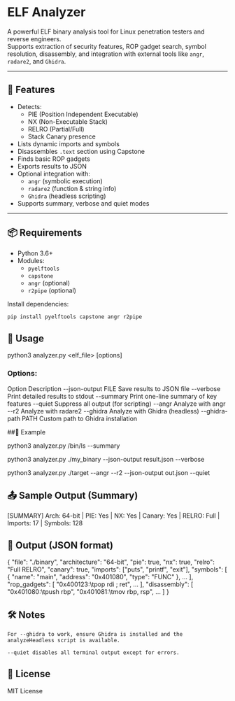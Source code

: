 # ELF Analyzer

A powerful ELF binary analysis tool for Linux penetration testers and reverse engineers.  
Supports extraction of security features, ROP gadget search, symbol resolution, disassembly, and integration with external tools like `angr`, `radare2`, and `Ghidra`.

---

## 🔧 Features

- Detects:
  - PIE (Position Independent Executable)
  - NX (Non-Executable Stack)
  - RELRO (Partial/Full)
  - Stack Canary presence
- Lists dynamic imports and symbols
- Disassembles `.text` section using Capstone
- Finds basic ROP gadgets
- Exports results to JSON
- Optional integration with:
  - `angr` (symbolic execution)
  - `radare2` (function & string info)
  - `Ghidra` (headless scripting)
- Supports summary, verbose and quiet modes

---

## 📦 Requirements

- Python 3.6+
- Modules:
  - `pyelftools`
  - `capstone`
  - `angr` (optional)
  - `r2pipe` (optional)

Install dependencies:

```bash
pip install pyelftools capstone angr r2pipe
```

## 🚀 Usage

python3 analyzer.py <elf_file> [options]

### Options:
Option	Description
--json-output FILE	Save results to JSON file
--verbose	Print detailed results to stdout
--summary	Print one-line summary of key features
--quiet	Suppress all output (for scripting)
--angr	Analyze with angr
--r2	Analyze with radare2
--ghidra	Analyze with Ghidra (headless)
--ghidra-path PATH	Custom path to Ghidra installation

##📄 Example

python3 analyzer.py /bin/ls --summary

python3 analyzer.py ./my_binary --json-output result.json --verbose

python3 analyzer.py ./target --angr --r2 --json-output out.json --quiet

## 📤 Sample Output (Summary)

[SUMMARY] Arch: 64-bit | PIE: Yes | NX: Yes | Canary: Yes | RELRO: Full | Imports: 17 | Symbols: 128

## 📁 Output (JSON format)

{
  "file": "./binary",
  "architecture": "64-bit",
  "pie": true,
  "nx": true,
  "relro": "Full RELRO",
  "canary": true,
  "imports": ["puts", "printf", "exit"],
  "symbols": [
    { "name": "main", "address": "0x401080", "type": "FUNC" },
    ...
  ],
  "rop_gadgets": [
    "0x400123:\tpop rdi ; ret",
    ...
  ],
  "disassembly": [
    "0x401080:\tpush rbp",
    "0x401081:\tmov rbp, rsp",
    ...
  ]
}

## 🛠 Notes

    For --ghidra to work, ensure Ghidra is installed and the analyzeHeadless script is available.

    --quiet disables all terminal output except for errors.

## 📜 License

MIT License
